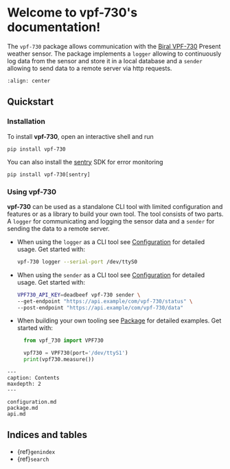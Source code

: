 # Welcome to vpf-730's documentation!

The `vpf-730` package allows communication with the [Biral VPF-730](https://www.biral.com/product/vpf-730-visibility-present-weather-sensor/#product-overview)
Present weather sensor. The package implements a `logger` allowing to continuously
log data from the sensor and store it in a local database and a `sender`
allowing to send data to a remote server via http requests.

```{image} ../source/img/pws.jpg
:align: center
```

## Quickstart

### Installation

To install **vpf-730**, open an interactive shell and run

```console
pip install vpf-730
```

You can also install the [sentry](https://sentry.io) SDK for error monitoring

```console
pip install vpf-730[sentry]
```

### Using vpf-730

**vpf-730** can be used as a standalone CLI tool with limited configuration and features or as a library to build your own tool.
The tool consists of two parts. A `logger` for communicating and logging the sensor data and a `sender` for sending the data to
a remote server.

- When using the `logger` as a CLI tool see [Configuration](configuration) for detailed usage. Get started with:

  ```bash
  vpf-730 logger --serial-port /dev/ttyS0
  ```

- When using the `sender` as a CLI tool see [Configuration](configuration) for detailed usage. Get started with:

  ```bash
  VPF730_API_KEY=deadbeef vpf-730 sender \
  --get-endpoint "https://api.example/com/vpf-730/status" \
  --post-endpoint "https://api.example/com/vpf-730/data"
  ```

- When building your own tooling see [Package](package) for detailed examples. Get started with:

  ```python
    from vpf_730 import VPF730

    vpf730 = VPF730(port='/dev/ttyS1')
    print(vpf730.measure())
  ```

```{toctree}
---
caption: Contents
maxdepth: 2
---

configuration.md
package.md
api.md
```

## Indices and tables

- {ref}`genindex`
- {ref}`search`
